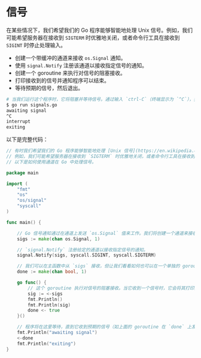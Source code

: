 # 信号

在某些情况下，我们希望我们的 Go 程序能够智能地处理 Unix 信号。例如，我们可能希望服务器在接收到 `SIGTERM` 时优雅地关闭，或者命令行工具在接收到 `SIGINT` 时停止处理输入。

- 创建一个带缓冲的通道来接收 `os.Signal` 通知。
- 使用 `signal.Notify` 注册该通道以接收指定信号的通知。
- 创建一个 goroutine 来执行对信号的阻塞接收。
- 打印接收到的信号并通知程序可以结束。
- 等待预期的信号，然后退出。

```sh
# 当我们运行这个程序时，它将阻塞并等待信号。通过输入 `ctrl-C`（终端显示为 `^C`），我们可以发送一个 `SIGINT` 信号，使程序打印 `interrupt` 然后退出。
$ go run signals.go
awaiting signal
^C
interrupt
exiting
```

以下是完整代码：

```go
// 有时我们希望我们的 Go 程序能够智能地处理 [Unix 信号](https://en.wikipedia.org/wiki/Unix_signal)。
// 例如，我们可能希望服务器在接收到 `SIGTERM` 时优雅地关闭，或者命令行工具在接收到 `SIGINT` 时停止处理输入。
// 以下是如何使用通道在 Go 中处理信号。

package main

import (
	"fmt"
	"os"
	"os/signal"
	"syscall"
)

func main() {

	// Go 信号通知通过在通道上发送 `os.Signal` 值来工作。我们将创建一个通道来接收这些通知。请注意，这个通道应该是带缓冲的。
	sigs := make(chan os.Signal, 1)

	// `signal.Notify` 注册给定的通道以接收指定信号的通知。
	signal.Notify(sigs, syscall.SIGINT, syscall.SIGTERM)

	// 我们可以在主函数中从 `sigs` 接收，但让我们看看如何也可以在一个单独的 goroutine 中完成，以演示更实际的优雅关闭场景。
	done := make(chan bool, 1)

	go func() {
		// 这个 goroutine 执行对信号的阻塞接收。当它收到一个信号时，它会将其打印出来，然后通知程序可以结束。
		sig := <-sigs
		fmt.Println()
		fmt.Println(sig)
		done <- true
	}()

	// 程序将在这里等待，直到它收到预期的信号（如上面的 goroutine 在 `done` 上发送一个值所指示的），然后退出。
	fmt.Println("awaiting signal")
	<-done
	fmt.Println("exiting")
}

```
